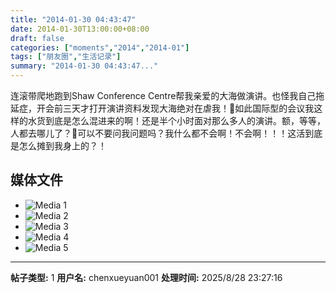 ```yaml
---
title: "2014-01-30 04:43:47"
date: 2014-01-30T13:00:00+08:00
draft: false
categories: ["moments","2014","2014-01"]
tags: ["朋友圈","生活记录"]
summary: "2014-01-30 04:43:47..."
---
```


连滚带爬地跑到Shaw Conference Centre帮我亲爱的大海做演讲。也怪我自己拖延症，开会前三天才打开演讲资料发现大海绝对在虐我！如此国际型的会议我这样的水货到底是怎么混进来的啊！还是半个小时面对那么多人的演讲。额，等等，人都去哪儿了？可以不要问我问题吗？我什么都不会啊！不会啊！！！这活到底是怎么摊到我身上的？！

## 媒体文件

- ![Media 1](/Moments/photos/2014-01-30/201401300443470.jpg)
- ![Media 2](/Moments/photos/2014-01-30/201401300443471.jpg)
- ![Media 3](/Moments/photos/2014-01-30/201401300443472.jpg)
- ![Media 4](/Moments/photos/2014-01-30/201401300443473.jpg)
- ![Media 5](/Moments/photos/2014-01-30/201401300443474.jpg)

---

**帖子类型:** 1
**用户名:** chenxueyuan001
**处理时间:** 2025/8/28 23:27:16